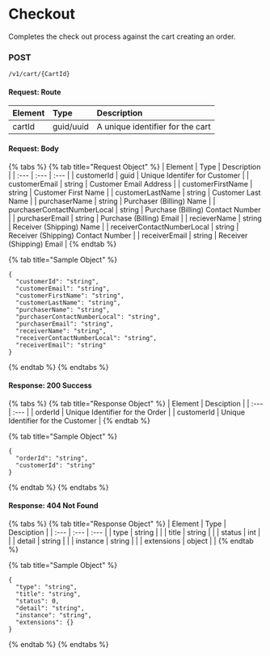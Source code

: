 # Checkout

Completes the check out process against the cart creating an order.

### **POST**

```text
/v1/cart/{CartId}
```

#### Request: Route

| Element | Type | Description |
| :--- | :--- | :--- |
| cartId | guid/uuid | A unique identifier for the cart |

#### Request:  Body

{% tabs %}
{% tab title="Request Object" %}
| Element | Type | Description |
| :--- | :--- | :--- |
| customerId | guid | Unique Identifer for Customer |
| customerEmail | string | Customer Email Address |
| customerFirstName | string | Customer First Name |
| customerLastName | string | Customer Last Name |
| purchaserName | string | Purchaser \(Billing\) Name |
| purchaserContactNumberLocal | string | Purchase  \(Billing\) Contact Number |
| purchaserEmail | string | Purchase  \(Billing\) Email |
| recieverName | string | Receiver \(Shipping\) Name |
| receiverContactNumberLocal | string | Receiver \(Shipping\) Contact Number |
| receiverEmail | string | Receiver \(Shipping\) Email |
{% endtab %}

{% tab title="Sample Object" %}
```text
{
  "customerId": "string",
  "customerEmail": "string",
  "customerFirstName": "string",
  "customerLastName": "string",
  "purchaserName": "string",
  "purchaserContactNumberLocal": "string",
  "purchaserEmail": "string",
  "receiverName": "string",
  "receiverContactNumberLocal": "string",
  "receiverEmail": "string"
}
```
{% endtab %}
{% endtabs %}

#### Response: 200 Success

{% tabs %}
{% tab title="Response Object" %}
| Element | Desciption |
| :--- | :--- |
| orderId | Unique Identifier for the Order |
| customerId | Unique Identifier for the Customer |
{% endtab %}

{% tab title="Sample Object" %}
```text
{
  "orderId": "string",
  "customerId": "string"
}

```
{% endtab %}
{% endtabs %}

#### Response: 404 Not Found

{% tabs %}
{% tab title="Response Object" %}
| Element | Type | Desciption |
| :--- | :--- | :--- |
| type | string |  |
| title | string |  |
| status | int |  |
| detail | string |  |
| instance | string |  |
| extensions | object |  |
{% endtab %}

{% tab title="Sample Object" %}
```text
{
  "type": "string",
  "title": "string",
  "status": 0,
  "detail": "string",
  "instance": "string",
  "extensions": {}
}
```
{% endtab %}
{% endtabs %}

#### 



